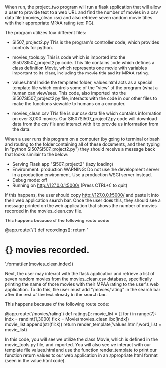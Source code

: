 When run, the project_two program will run a flask application that will allow a user to provide text to a web URL and find the number of movies in a csv data file (movies_clean.csv) and also retrieve seven random movie titles with their appropriate MPAA rating (ex: PG).

The program utilizes four different files:

- SI507_project2.py
  This is the program's controller code, which provides controls for python.

- movies_tools.py
  This is code which is imported into the SI507SI507_project2.py code. This file contains code which defines a class definition Movie, which represents one movie with variables important to its class, including the movie title and its MPAA rating.

- values.html
  Inside the templates folder, values.html acts as a special template file which controls some of the "view" of the program (what a human can view/see). This code, also imported into the SI507SI507_project2.py file, interacts with the code in our other files to make the functions viewable to humans on a computer.

- movies_clean.csv
  This file is our csv data file which contains information on over 3,000 movies. Our SI507SI507_project2.py code will download data from the csv file and interact with it to provide us information from the data.

When a user runs this program on a computer (by going to terminal or bash and routing to the folder containing all of these documents, and then typing in "python SI507SI507_project2.py") they should receive a message back that looks similair to the below:

* Serving Flask app "SI507_project2" (lazy loading)
* Environment: production
  WARNING: Do not use the development server in a production environment.
  Use a production WSGI server instead.
* Debug mode: off
* Running on http://127.0.0.1:5000/ (Press CTRL+C to quit)

If this happens, the user should copy http://127.0.0.1:5000/ and paste it into their web application search bar. Once the user does this, they should see a message printed on the web application that shows the number of movies recorded in the movies_clean.csv file.

This happens because of the following route code:

@app.route('/')
def recordings():
    return '<h1> {} movies recorded.</h1>'.format(len(movies_clean.index))

Next, the user may interact with the flask application and retrieve a list of seven random movies from the movies_clean.csv database, specifically printing the name of those movies with their MPAA rating to the user's web application. To do this, the user must add "/movies/rating" in the search bar after the rest of the text already in the search bar.

This happens because of the following route code:

@app.route('/movies/rating')
def ratings():
    movie_list = []
    for i in range(7):
        indx = randint(1,3000)
        flick = Movie(movies_clean.iloc[indx])
        movie_list.append(str(flick))
    return render_template('values.html',word_list = movie_list)

In this code, you will see we utilize the class Movie, which is defined in the movie_tools.py file, and imported. You will also see we interact with our template file values.html and use the function render_template to print our function return values to our web application in an appropriate html format (seen in the value.html code).
